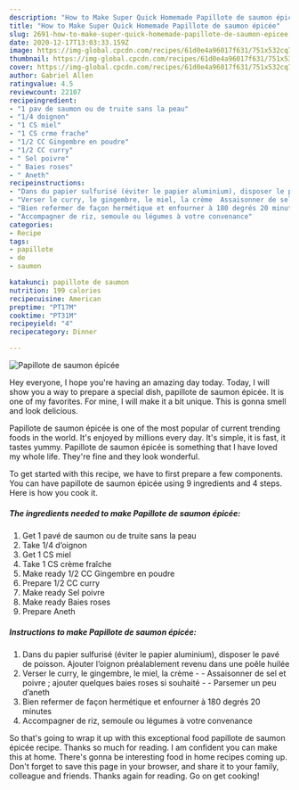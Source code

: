 ```yaml
---
description: "How to Make Super Quick Homemade Papillote de saumon épicée"
title: "How to Make Super Quick Homemade Papillote de saumon épicée"
slug: 2691-how-to-make-super-quick-homemade-papillote-de-saumon-epicee
date: 2020-12-17T13:03:33.159Z
image: https://img-global.cpcdn.com/recipes/61d0e4a96017f631/751x532cq70/papillote-de-saumon-epicee-photo-principale-de-la-recette.jpg
thumbnail: https://img-global.cpcdn.com/recipes/61d0e4a96017f631/751x532cq70/papillote-de-saumon-epicee-photo-principale-de-la-recette.jpg
cover: https://img-global.cpcdn.com/recipes/61d0e4a96017f631/751x532cq70/papillote-de-saumon-epicee-photo-principale-de-la-recette.jpg
author: Gabriel Allen
ratingvalue: 4.5
reviewcount: 22107
recipeingredient:
- "1 pav de saumon ou de truite sans la peau"
- "1/4 doignon"
- "1 CS miel"
- "1 CS crme frache"
- "1/2 CC Gingembre en poudre"
- "1/2 CC curry"
- " Sel poivre"
- " Baies roses"
- " Aneth"
recipeinstructions:
- "Dans du papier sulfurisé (éviter le papier aluminium), disposer le pavé de poisson. Ajouter l’oignon préalablement revenu dans une poêle huilée"
- "Verser le curry, le gingembre, le miel, la crème  Assaisonner de sel et poivre ; ajouter quelques baies roses si souhaité  Parsemer un peu d’aneth"
- "Bien refermer de façon hermétique et enfourner à 180 degrés 20 minutes"
- "Accompagner de riz, semoule ou légumes à votre convenance"
categories:
- Recipe
tags:
- papillote
- de
- saumon

katakunci: papillote de saumon 
nutrition: 199 calories
recipecuisine: American
preptime: "PT17M"
cooktime: "PT31M"
recipeyield: "4"
recipecategory: Dinner

---
```



![Papillote de saumon épicée](https://img-global.cpcdn.com/recipes/61d0e4a96017f631/751x532cq70/papillote-de-saumon-epicee-photo-principale-de-la-recette.jpg)

Hey everyone, I hope you're having an amazing day today. Today, I will show you a way to prepare a special dish, papillote de saumon épicée. It is one of my favorites. For mine, I will make it a bit unique. This is gonna smell and look delicious.



Papillote de saumon épicée is one of the most popular of current trending foods in the world. It's enjoyed by millions every day. It's simple, it is fast, it tastes yummy. Papillote de saumon épicée is something that I have loved my whole life. They're fine and they look wonderful.


To get started with this recipe, we have to first prepare a few components. You can have papillote de saumon épicée using 9 ingredients and 4 steps. Here is how you cook it.

<!--inarticleads1-->

##### The ingredients needed to make Papillote de saumon épicée:

1. Get 1 pavé de saumon ou de truite sans la peau
1. Take 1/4 d’oignon
1. Get 1 CS miel
1. Take 1 CS crème fraîche
1. Make ready 1/2 CC Gingembre en poudre
1. Prepare 1/2 CC curry
1. Make ready  Sel poivre
1. Make ready  Baies roses
1. Prepare  Aneth




<!--inarticleads2-->

##### Instructions to make Papillote de saumon épicée:

1. Dans du papier sulfurisé (éviter le papier aluminium), disposer le pavé de poisson. Ajouter l’oignon préalablement revenu dans une poêle huilée
1. Verser le curry, le gingembre, le miel, la crème -  - Assaisonner de sel et poivre ; ajouter quelques baies roses si souhaité -  - Parsemer un peu d’aneth
1. Bien refermer de façon hermétique et enfourner à 180 degrés 20 minutes
1. Accompagner de riz, semoule ou légumes à votre convenance




So that's going to wrap it up with this exceptional food papillote de saumon épicée recipe. Thanks so much for reading. I am confident you can make this at home. There's gonna be interesting food in home recipes coming up. Don't forget to save this page in your browser, and share it to your family, colleague and friends. Thanks again for reading. Go on get cooking!
